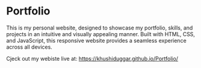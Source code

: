 # Portfolio
This is my personal website, designed to showcase my portfolio, skills, and projects in an intuitive and visually appealing manner. Built with HTML, CSS, and JavaScript, this responsive website provides a seamless experience across all devices.

Cjeck out my webiste live at: https://khushiduggar.github.io/Portfolio/

